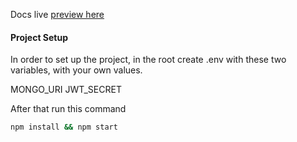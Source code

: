 Docs live [preview here](https://amr-job-api.herokuapp.com/api-docs/#/) 

#### Project Setup

In order to set up the project, in the root create .env with these two variables, with your own values.

MONGO_URI
JWT_SECRET

After that run this command

```bash
npm install && npm start
```


